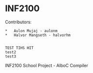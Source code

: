 INF2100
=======
Contributors:

	*	Aulon Mujaj - aulonm
	*	Halvor Mangseth - halvorhm
	
	
	TEST TIHS HIT
	test2
	test3



INF2100 School Project - AlboC Compiler

